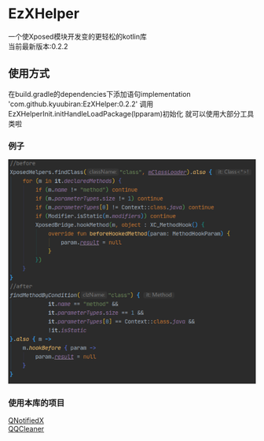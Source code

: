 # EzXHelper
一个使Xposed模块开发变的更轻松的kotlin库    
当前最新版本:0.2.2
## 使用方式
在build.gradle的dependencies下添加语句implementation 'com.github.kyuubiran:EzXHelper:0.2.2'
调用EzXHelperInit.initHandleLoadPackage(lpparam)初始化 就可以使用大部分工具类啦
### 例子
![image](example/example.png)
### 使用本库的项目
[QNotifiedX](https://github.com/QNotifiedX/QNotifiedX)    
[QQCleaner](https://github.com/KyuubiRan/QQCleaner)
